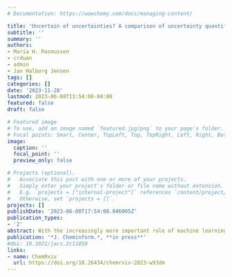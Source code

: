 ```yaml
---
# Documentation: https://wowchemy.com/docs/managing-content/

title: 'Uncertain of uncertainties? A comparison of uncertainty quantification metrics for chemical data sets'
subtitle: ''
summary: ''
authors:
- Maria H. Rasmussen
- crduan
- admin
- Jan Halborg Jensen
tags: []
categories: []
date: '2023-11-28'
lastmod: 2023-06-08T13:54:08-04:00
featured: false
draft: false

# Featured image
# To use, add an image named `featured.jpg/png` to your page's folder.
# Focal points: Smart, Center, TopLeft, Top, TopRight, Left, Right, BottomLeft, Bottom, BottomRight.
image:
  caption: ''
  focal_point: ''
  preview_only: false

# Projects (optional).
#   Associate this post with one or more of your projects.
#   Simply enter your project's folder or file name without extension.
#   E.g. `projects = ["internal-project"]` references `content/project/deep-learning/index.md`.
#   Otherwise, set `projects = []`.
projects: []
publishDate: '2023-06-08T17:54:08.046005Z'
publication_types:
- '2'
abstract: With the increasingly more important role of machine learning (ML) models in chemical research, the need for putting a level of confidence to the model predictions naturally arises. Several methods for obtaining uncertainty estimates have been proposed in recent years but consensus on the evaluation of these have yet to be established and different studies on uncertainties generally uses different metrics to evaluate them. We compare three of the most popular validation metrics (Spearman’s rank correlation coefficient, the negative log likelihood (NLL) and the miscalibration area) to the error-based calibration introduced by Levi et al. (Sensors 2022, 22, 5540). Importantly, metrics such as the negative log likelihood (NLL) and Spearman’s rank correlation coefficient bear little information in themselves. We therefore introduce reference values obtained through errors simulated directly from the uncertainty distribution. The different metrics target different properties and we show how to interpret them, but we generally find the best overall validation to be done based on the error-based calibration plot introduced by Levi et al. Finally, we illustrate the sensitivity of ranking-based methods (e.g. Spearman’s rank correlation coefficient) towards test set design by using the same toy model on two different test sets and obtaining vastly different metrics (0.05 vs. 0.65).
publication: '*J. Cheminform.*, **in press**'
#doi: 10.1021/jacs.2c11858
links:
- name: ChemRxiv
  url: https://doi.org/10.26434/chemrxiv-2023-w93dm
---
```

